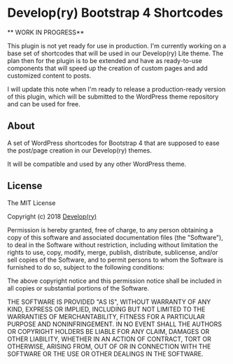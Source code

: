 # Develop(ry) Bootstrap 4 Shortcodes

** WORK IN PROGRESS**

This plugin is not yet ready for use in production. I'm currently working on a base set of shortcodes that will be used in our Develop(ry) Lite theme. The plan then for the plugin is to be extended and have as ready-to-use components that will speed up the creation of custom pages and add customized content to posts.

I will update this note when I'm ready to release a production-ready version of this plugin, which will be submitted to the WordPress theme repository and can be used for free.

## About

A set of WordPress shortcodes for Bootstrap 4 that are supposed to ease the post/page creation in our Develop(ry) themes. 

It will be compatible and used by any other WordPress theme.

## License

The MIT License

Copyright (c) 2018 [Develop(ry)](http://developry.com)

Permission is hereby granted, free of charge, to any person obtaining a copy of this software and associated documentation files (the "Software"), to deal in the Software without restriction, including without limitation the rights to use, copy, modify, merge, publish, distribute, sublicense, and/or sell copies of the Software, and to permit persons to whom the Software is furnished to do so, subject to the following conditions:

The above copyright notice and this permission notice shall be included in all copies or substantial portions of the Software.

THE SOFTWARE IS PROVIDED "AS IS", WITHOUT WARRANTY OF ANY KIND, EXPRESS OR IMPLIED, INCLUDING BUT NOT LIMITED TO THE WARRANTIES OF MERCHANTABILITY, FITNESS FOR A PARTICULAR PURPOSE AND NONINFRINGEMENT. IN NO EVENT SHALL THE AUTHORS OR COPYRIGHT HOLDERS BE LIABLE FOR ANY CLAIM, DAMAGES OR OTHER LIABILITY, WHETHER IN AN ACTION OF CONTRACT, TORT OR OTHERWISE, ARISING FROM, OUT OF OR IN CONNECTION WITH THE SOFTWARE OR THE USE OR OTHER DEALINGS IN THE SOFTWARE.